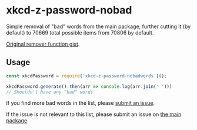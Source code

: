 # xkcd-z-password-nobad

Simple removal of "bad" words from the main package, further cutting it (by default) to 70669 total possible items from 70806 by default.

[Original remover function gist](https://gist.github.com/ZaneHannanAU/e9c89a44ebc3cd4b4a58e0a8a9ad06cf).

## Usage

```javascript
const xkcdPassword = require('xkcd-z-password-nobadwords')();

xkcdPassword.generate().then(arr => console.log(arr.join(' ')))
// Shouldn't have any "bad" words
```

If you find more bad words in the list, please [submit an issue](https://github.com/ZaneHannanAU/xkcd-z-password-nobad/issues).

If the issue is not relevant to this list, please submit an issue on [the main package](https://github.com/ZaneHannanAU/xkcd-z-password).
